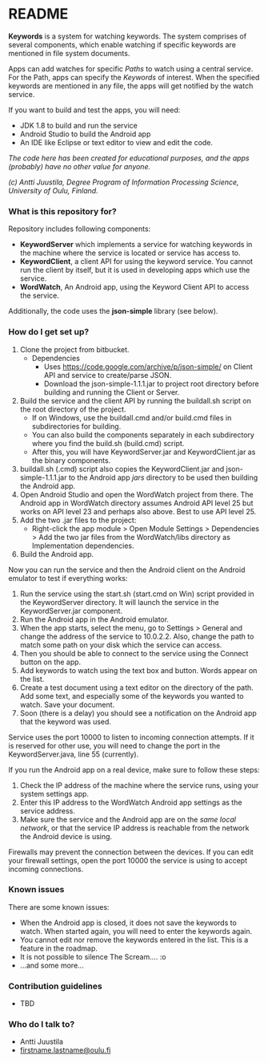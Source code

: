 # README #

**Keywords** is a system for watching keywords. The system comprises of several components, which enable watching if specific keywords are mentioned in file system documents.

Apps can add watches for specific *Paths* to watch using a central service. For the Path, apps can  specify the *Keywords* of interest. When the specified keywords are mentioned in any file, the apps will get notified by the watch service.

If you want to build and test the apps, you will need:

* JDK 1.8 to build and run the service
* Android Studio to build the Android app
* An IDE like Eclipse or text editor to view and edit the code.

*The code here has been created for educational purposes, and the apps (probably) have no other value for anyone.*

*(c) Antti Juustila, Degree Program of Information Processing Science, University of Oulu, Finland.*

### What is this repository for? ###

Repository includes following components: 

* **KeywordServer** which implements a service for watching keywords in the machine where the service is located or service has access to.
* **KeywordClient**, a client API for using the keyword service. You cannot run the client by itself, but it is used in developing apps which use the service.
* **WordWatch**, An Android app, using the Keyword Client API to access the service.

Additionally, the code uses the **json-simple** library (see below).

### How do I get set up? ###

1. Clone the project from bitbucket.
    * Dependencies
        * Uses https://code.google.com/archive/p/json-simple/ on Client API and service to create/parse JSON.
        * Download the json-simple-1.1.1.jar to project root directory before building and running the Client or Server.
2. Build the service and the client API by running the buildall.sh script on the root directory of the project.
    * If on Windows, use the buildall.cmd and/or build.cmd files in subdirectories for building.
	* You can also build the components separately in each subdirectory where you find the build.sh (build.cmd) script.
	* After this, you will have KeywordServer.jar and KeywordClient.jar as the binary components.
3. buildall.sh (.cmd) script also copies the KeywordClient.jar and json-simple-1.1.1.jar to the Android app *jars* directory to be used then building the Android app. 
4. Open Android Studio and open the WordWatch project from there. The Android app in WordWatch directory assumes Android API level 25 but works on API level 23 and perhaps also above. Best to use API level 25.
5. Add the two .jar files to the project:
    * Right-click the app module > Open Module Settings > Dependencies > Add the two jar files from the WordWatch/libs directory as Implementation dependencies.
5. Build the Android app.

Now you can run the service and then the Android client on the Android emulator to test if everything works:

1. Run the service using the start.sh (start.cmd on Win) script provided in the KeywordServer directory. It will launch the service in the KeywordServer.jar component.
2. Run the Android app in the Android emulator.
3. When the app starts, select the menu, go to Settings > General and change the address of the service to 10.0.2.2. Also, change the path to match some path on your disk which the service can access.
4. Then you should be able to connect to the service using the Connect button on the app.
5. Add keywords to watch using the text box and button. Words appear on the list.
6. Create a test document using a text editor on the directory of the path. Add some text, and especially some of the keywords you wanted to watch. Save your document.
7. Soon (there is a delay) you should see a notification on the Android app that the keyword was used.

Service uses the port 10000 to listen to incoming connection attempts. If it is reserved for other use, you will need to change the port in the KeywordServer.java, line 55 (currently).

If you run the Android app on a real device, make sure to follow these steps:

1. Check the IP address of the machine where the service runs, using your system settings app.
2. Enter this IP address to the WordWatch Android app settings as the service address.
3. Make sure the service and the Android app are on the *same local network*, or that the service IP address is reachable from the network the Android device is using.

Firewalls may prevent the connection between the devices. If you can edit your firewall settings, open the port 10000 the service is using to accept incoming connections.

### Known issues ###

There are some known issues:

* When the Android app is closed, it does not save the keywords to watch. When started again, you will need to enter the keywords again.
* You cannot edit nor remove the keywords entered in the list. This is a feature in the roadmap.
* It is not possible to silence The Scream.... :o
* ...and some more...

### Contribution guidelines ###

* TBD

### Who do I talk to? ###

* Antti Juustila
* firstname.lastname@oulu.fi

